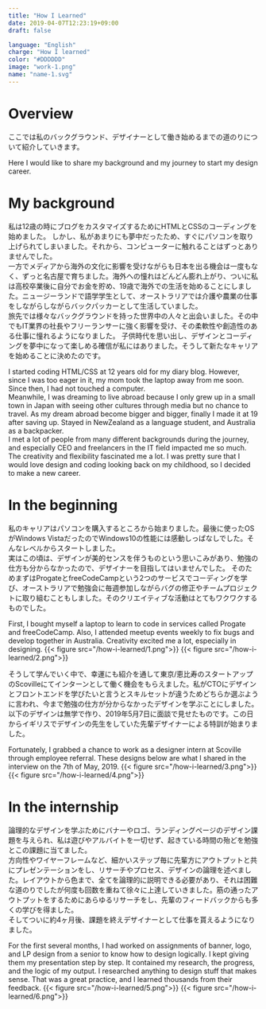 ```yaml
---
title: "How I Learned"
date: 2019-04-07T12:23:19+09:00
draft: false

language: "English"
charge: "How I learned"
color: "#DDDDDD"
image: "work-1.png"
name: "name-1.svg"
---
```


# Overview

ここでは私のバックグラウンド、デザイナーとして働き始めるまでの道のりについて紹介していきます。

Here I would like to share my background and my journey to start my design career.


# My background

私は12歳の時にブログをカスタマイズするためにHTMLとCSSのコーディングを始めました。
しかし、私があまりにも夢中だったため、すぐにパソコンを取り上げられてしまいました。それから、コンピューターに触れることはずっとありませんでした。<br>
一方でメディアから海外の文化に影響を受けながらも日本を出る機会は一度もなく、ずっと名古屋で育ちました。海外への憧れはどんどん膨れ上がり、ついに私は高校卒業後に自分でお金を貯め、19歳で海外での生活を始めることにしました。ニュージーランドで語学学生として、オーストラリアでは介護や農業の仕事をしながらしながらバックパッカーとして生活していました。<br>
旅先では様々なバックグラウンドを持った世界中の人々と出会いました。その中でもIT業界の社長やフリーランサーに強く影響を受け、その柔軟性や創造性のある仕事に憧れるようになりました。
子供時代を思い出し、デザインとコーディングを夢中になって楽しめる確信が私にはありました。そうして新たなキャリアを始めることに決めたのです。

I started coding HTML/CSS at 12 years old for my diary blog. However, since I was too eager in it, my mom took the laptop away from me soon. Since then, I had not touched a computer.<br>
Meanwhile, I was dreaming to live abroad because I only grew up in a small town in Japan with seeing other cultures through media but no chance to travel. As my dream abroad become bigger and bigger, finally I made it at 19 after saving up. Stayed in NewZealand as a language student, and Australia as a backpacker. <br>
I met a lot of people from many different backgrounds during the journey, and especially CEO and freelancers in the IT field impacted me so much. The creativity and flexibility fascinated me a lot.
I was pretty sure that I would love design and coding looking back on my childhood, so I decided to make a new career.


# In the beginning

私のキャリアはパソコンを購入するところから始まりました。最後に使ったOSがWindows VistaだったのでWindows10の性能には感動しっぱなしでした。そんなレベルからスタートしました。<br>
実はこの頃は、デザインが美的センスを伴うものという思いこみがあり、勉強の仕方も分からなかったので、デザイナーを目指してはいませんでした。
そのためまずはProgateとfreeCodeCampという2つのサービスでコーディングを学び、オーストラリアで勉強会に毎週参加しながらバグの修正やチームプロジェクトに取り組むこともしました。そのクリエイティブな活動はとてもワクワクするものでした。

First, I bought myself a laptop to learn to code in services called Progate and freeCodeCamp. Also, I attended meetup events weekly to fix bugs and develop together in Australia. Creativity excited me a lot, especially in designing.
{{< figure src="/how-i-learned/1.png">}}
{{< figure src="/how-i-learned/2.png">}}

そうして学んでいく中で、幸運にも紹介を通して東京/恵比寿のスタートアップのScovilleにてインターンとして働く機会をもらえました。私がCTOにデザインとフロントエンドを学びたいと言うとスキルセットが違うためどちらか選ぶように言われ、今まで勉強の仕方が分からなかったデザインを学ぶことにしました。
以下のデザインは無学で作り、2019年5月7日に面談で見せたものです。この日からイギリスでデザインの先生をしていた先輩デザイナーによる特訓が始まりました。

Fortunately, I grabbed a chance to work as a designer intern at Scoville through employee referral.
These designs below are what I shared in the interview on the 7th of May, 2019.
{{< figure src="/how-i-learned/3.png">}}
{{< figure src="/how-i-learned/4.png">}}


# In the internship

論理的なデザインを学ぶためにバナーやロゴ、ランディングページのデザイン課題を与えられ、私は遊びやアルバイトを一切せず、起きている時間の殆どを勉強とこの課題に当てました。<br>
方向性やワイヤーフレームなど、細かいステップ毎に先輩方にアウトプットと共にプレゼンテーションをし、リサーチやプロセス、デザインの論理を述べました。レイアウトから色まで、全てを論理的に説明できる必要があり、それは困難な道のりでしたが何度も回数を重ねて徐々に上達していきました。筋の通ったアウトプットをするためにあらゆるリサーチをし、先輩のフィードバックからも多くの学びを得ました。<br>
そしてついに約4ヶ月後、課題を終えデザイナーとして仕事を貰えるようになりました。

For the first several months, I had worked on assignments of banner, logo, and LP design from a senior to know how to design logically. I  kept giving them my presentation step by step.
It contained my research, the progress, and the logic of my output. 
I researched anything to design stuff that makes sense.
That was a great practice, and I  learned thousands from their feedback. 
{{< figure src="/how-i-learned/5.png">}}
{{< figure src="/how-i-learned/6.png">}}
